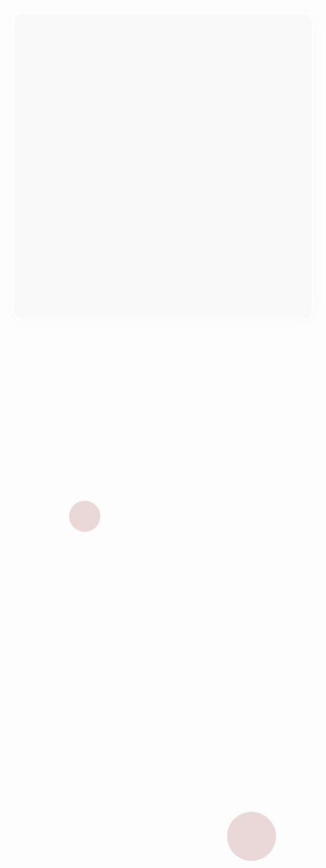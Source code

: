 <!DOCTYPE html>
<html lang="ar">
<head>
  <meta charset="UTF-8" />
  <meta name="viewport" content="width=device-width, initial-scale=1.0"/>
  <title>GÜLDÜNYA</title>
  <style>
    @import url('https://fonts.googleapis.com/css2?family=Cairo:wght@400;700;900&family=Amiri&display=swap');
    @import url('https://fonts.googleapis.com/css2?family=Roboto+Slab:wght@700&display=swap'); /* استيراد خط فخم */

    * {
      margin: 0;
      padding: 0;
      box-sizing: border-box;
    }

    body {
      font-family: 'Cairo', sans-serif;
      background: url('https://cdn.pixabay.com/photo/2017/08/30/06/48/starry-sky-2695560_960_720.jpg') no-repeat center center fixed;
      background-size: cover;
      color: #fff;
      min-height: 100vh;
      display: flex;
      justify-content: center;
      align-items: center;
      flex-direction: column;
      position: relative;
      overflow: hidden;
    }

    .title-container {
      background: rgba(0, 0, 0, 0.5); /* إضافة خلفية مظلمة مع الشفافية */
      border: 2px solid #fff;
      border-radius: 25px;
      padding: 60px 80px;
      backdrop-filter: blur(12px);
      animation: fadeIn 2s ease-out;
      box-shadow: 0 0 40px rgba(128, 0, 0, 0.6);
      text-align: center;
      position: relative;
    }

    .main-title {
      font-size: 90px;
      font-weight: 700; /* جعل الخط ثقيل أكثر */
      font-family: 'Roboto Slab', serif; /* تغيير الخط إلى فخم */
      color: #fff;
      position: relative;
      text-shadow: 0 0 25px #fff, 0 0 40px #800000;
      animation: fadeInUp 2s ease-out, shine 4s infinite linear;
    }

    .main-title::after {
      content: '';
      position: absolute;
      top: 0;
      left: -100%;
      width: 100%;
      height: 100%;
      background: linear-gradient(120deg, transparent, rgba(255,255,255,0.7), transparent);
      transform: skewX(-20deg);
      animation: shimmer 3s infinite;
    }

    .subtitle {
      font-size: 28px;
      margin-top: 12px;
      font-weight: 700;
      color: #ffffffcc;
      animation: slideIn 2s ease-out;
    }

    .welcome {
      font-size: 24px;
      margin-top: 25px;
      color: #ffffffee;
      animation: fadeInUp 3s ease-out;
    }

    .welcome span {
      float: left;
      margin-left: 12px;
    }

    .youtube-box {
      background: rgba(255, 255, 255, 0.2);
      border: 2px solid #fff;
      border-radius: 18px;
      margin-top: 35px;
      padding: 22px 35px;
      box-shadow: 0 0 20px rgba(255,255,255,0.35);
      display: flex;
      align-items: center;
      gap: 20px;
      animation: fadeInUp 2s ease-out;
    }

    .youtube-box p {
      font-size: 22px;
      color: #fff;
      font-weight: bold;
    }

    .youtube-icon img {
      width: 60px;
      height: auto;
      transition: transform 0.3s ease;
      border-radius: 12px;
    }

    .youtube-icon img:hover {
      transform: scale(1.1);
    }

    .shape {
      position: absolute;
      border-radius: 50%;
      opacity: 0.15;
      animation: float 6s ease-in-out infinite;
    }

    .shape1 {
      width: 160px;
      height: 160px;
      background: #fff;
      top: 8%;
      left: 5%;
      animation-delay: 0s;
    }

    .shape2 {
      width: 110px;
      height: 110px;
      background: #800000;
      bottom: 12%;
      right: 8%;
      animation-delay: 2s;
    }

    .shape3 {
      width: 85px;
      height: 85px;
      background: #ffffff;
      top: 28%;
      right: 18%;
      animation-delay: 4s;
    }

    .shape4 {
      width: 70px;
      height: 70px;
      background: #800000;
      bottom: 30%;
      left: 15%;
      animation-delay: 3s;
    }

    .shape5 {
      width: 100px;
      height: 100px;
      background: #fff;
      top: 60%;
      left: 45%;
      animation-delay: 1.5s;
    }

    @keyframes shimmer {
      0% { left: -100%; }
      50% { left: 100%; }
      100% { left: 100%; }
    }

    @keyframes fadeIn {
      0% { opacity: 0; }
      100% { opacity: 1; }
    }

    @keyframes slideIn {
      0% { transform: translateY(-100px); opacity: 0; }
      100% { transform: translateY(0); opacity: 1; }
    }

    @keyframes fadeInUp {
      0% { opacity: 0; transform: translateY(50px); }
      100% { opacity: 1; transform: translateY(0); }
    }

    @keyframes float {
      0%, 100% { transform: translateY(0); }
      50% { transform: translateY(-20px); }
    }

  </style>
</head>
<body>
  <div class="title-container">
    <h1 class="main-title">GÜLDÜNYA</h1>
    <p class="subtitle">My Fav Person For Ever</p>
    <p class="welcome">أهلا بكم في موقع التفاحة<span>🍏❤️</span></p><!-- YouTube Section -->
    <div class="youtube-box">
      <a href="https://youtu.be/rngxuyPZ7Zo?si=2VO7flsBKrJsJFgt" target="_blank" class="youtube-icon">
        <img src="https://upload.wikimedia.org/wikipedia/commons/b/b8/YouTube_Logo_2017.svg" alt="YouTube Logo">
      </a>
      <p>دوسي على علامة اليوتيوب كده يا تفاحة ❤️</p>
    </div>
  </div>  
  <!-- Floating shapes -->
  <div class="shape shape1"></div>
  <div class="shape shape2"></div>
  <div class="shape shape3"></div>
  <div class="shape shape4"></div>
  <div class="shape shape5"></div>
</body>
</html>
